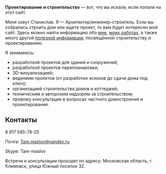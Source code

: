 **Проектирование и строительство** — вот, что вы искали, если попали на этот сайт.

Меня зовут Станислав. Я — Архитектор/инженер-строитель.
Если вы собрались строить дом или ищете проект, то вам будет интересен мой сайт.
Здесь можно найти информацию обо [мне](about/), [моих работах](portfolio/), а также много другой [полезной информации](articles/), посвящённой строительству и проектированию.

Я занимаюсь:

* разработкой проектов для зданий и сооружений;
* разработкой проектов перепланировки;
* 3D-визуализацией;
* ведением проектов (от разработки эскизов до сдачи дома под ключ);
* организацией строительства домов и коттеджей;
* техническим и авторским надзором за строительством;
* провожу консультации в вопросах частного домостроения и проектирования.

## Контакты

<i class="fa fa-mobile"></i> 8 917 585-78-25

Почта: Tam.maslov@yandex.ru

Skype: Tam-maslov

Встречи и консультации проходят по адресу: Московская область, г. Климовск, улица Южный поселок 32.

<div class="map map_type_js i-bem" data-bem='{ "map": { "points": [[55.367315, 37.537928]] } }'></div>
